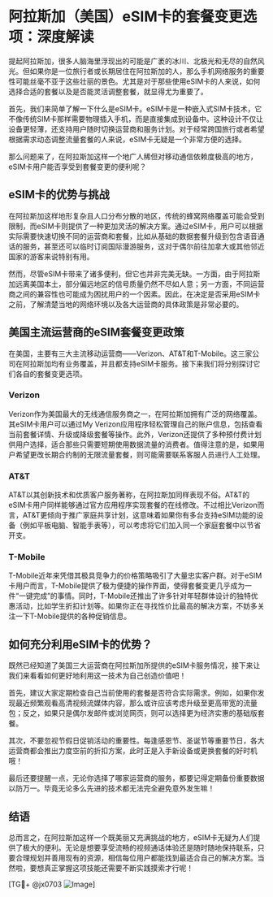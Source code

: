 # 阿拉斯加（美国）eSIM卡的套餐变更选项：深度解读

提起阿拉斯加，很多人脑海里浮现出的可能是广袤的冰川、北极光和无尽的自然风光。但如果你是一位旅行者或长期居住在阿拉斯加的人，那么手机网络服务的重要性可能丝毫不亚于这些壮丽的景色。尤其是对于那些使用eSIM卡的人来说，如何选择合适的套餐以及是否能灵活调整套餐，就显得尤为重要了。

首先，我们来简单了解一下什么是eSIM卡。eSIM卡是一种嵌入式SIM卡技术，它不像传统SIM卡那样需要物理插入手机，而是直接集成到设备中。这种设计不仅让设备更轻薄，还支持用户随时切换运营商和服务计划。对于经常跨国旅行或者希望根据需求动态调整流量套餐的人来说，eSIM卡无疑是一个非常方便的选择。

那么问题来了，在阿拉斯加这样一个地广人稀但对移动通信依赖度极高的地方，eSIM卡用户能否享受到套餐变更的便利呢？

## eSIM卡的优势与挑战

在阿拉斯加这样地形复杂且人口分布分散的地区，传统的蜂窝网络覆盖可能会受到限制，而eSIM卡则提供了一种更加灵活的解决方案。通过eSIM卡，用户可以根据实际需要快速切换不同的运营商和套餐，比如从基础的数据套餐升级到包含语音通话的服务，甚至还可以临时订阅国际漫游服务，这对于偶尔前往加拿大或其他邻近国家的游客来说特别有用。

然而，尽管eSIM卡带来了诸多便利，但它也并非完美无缺。一方面，由于阿拉斯加远离美国本土，部分偏远地区的信号质量仍然不尽如人意；另一方面，不同运营商之间的兼容性也可能成为困扰用户的一个因素。因此，在决定是否采用eSIM卡之前，了解清楚当地的网络环境以及各大运营商的具体政策是非常必要的。

## 美国主流运营商的eSIM套餐变更政策

在美国，主要有三大主流移动运营商——Verizon、AT&T和T-Mobile。这三家公司在阿拉斯加均有业务覆盖，并且都支持eSIM卡服务。接下来我们将分别探讨它们各自的套餐变更选项。

### Verizon

Verizon作为美国最大的无线通信服务商之一，在阿拉斯加拥有广泛的网络覆盖。其eSIM卡用户可以通过My Verizon应用程序轻松管理自己的账户信息，包括查看当前套餐详情、升级或降级套餐等操作。此外，Verizon还提供了多种预付费计划供用户选择，适合那些只需要短期使用数据流量的消费者。值得注意的是，如果用户希望更改长期合约制的无限流量套餐，则可能需要联系客服人员进行人工处理。

### AT&T

AT&T以其创新技术和优质客户服务著称，在阿拉斯加同样表现不俗。AT&T的eSIM卡用户同样能够通过官方应用程序实现套餐的在线修改。不过相比Verizon而言，AT&T更倾向于推广家庭共享计划，这意味着如果你有多台支持eSIM功能的设备（例如平板电脑、智能手表等），可以考虑将它们加入同一个家庭套餐中以节省开支。

### T-Mobile

T-Mobile近年来凭借其极具竞争力的价格策略吸引了大量忠实客户群。对于eSIM卡用户而言，T-Mobile提供了极为便捷的操作界面，使得套餐变更几乎成为一件“一键完成”的事情。同时，T-Mobile还推出了许多针对年轻群体设计的独特优惠活动，比如学生折扣计划等。如果你正在寻找性价比最高的解决方案，不妨多关注一下T-Mobile提供的各种促销信息。

## 如何充分利用eSIM卡的优势？

既然已经知道了美国三大运营商在阿拉斯加所提供的eSIM卡服务情况，接下来让我们来看看如何更好地利用这一技术为自己创造价值吧！

首先，建议大家定期检查自己当前使用的套餐是否符合实际需求。例如，如果你发现最近频繁观看高清视频流媒体内容，那么或许应该考虑升级至更高带宽的流量包；反之，如果只是偶尔发邮件或浏览网页，则可以选择更为经济实惠的基础版套餐。

其次，不要忽视节假日促销活动的重要性。每逢感恩节、圣诞节等重要节日，各大运营商都会推出力度空前的折扣方案，此时正是入手新设备或更换套餐的好时机哦！

最后还要提醒一点，无论你选择了哪家运营商的服务，都要记得定期备份重要数据以防万一。毕竟无论多么先进的技术都无法完全避免意外发生嘛！

## 结语

总而言之，在阿拉斯加这样一个既美丽又充满挑战的地方，eSIM卡无疑为人们提供了极大的便利。无论是想要享受流畅的视频通话体验还是随时随地保持联系，只要合理规划并善用现有的资源，相信每位用户都能找到最适合自己的解决方案。当然啦，要想真正掌握这项技能还需要不断实践摸索才行呢！

[TG💪+ @jx0703 ![Image](https://github.com/user-attachments/assets/dbca1d08-cadb-493c-b0ec-ad6f7a83f270)]